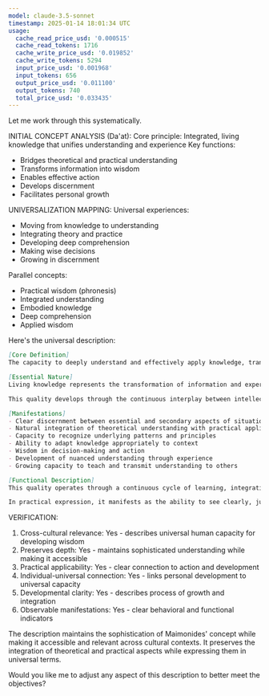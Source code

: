 ```yaml
---
model: claude-3.5-sonnet
timestamp: 2025-01-14 18:01:34 UTC
usage:
  cache_read_price_usd: '0.000515'
  cache_read_tokens: 1716
  cache_write_price_usd: '0.019852'
  cache_write_tokens: 5294
  input_price_usd: '0.001968'
  input_tokens: 656
  output_price_usd: '0.011100'
  output_tokens: 740
  total_price_usd: '0.033435'
---
```


Let me work through this systematically.

INITIAL CONCEPT ANALYSIS (Da'at):
Core principle: Integrated, living knowledge that unifies understanding and experience
Key functions: 
- Bridges theoretical and practical understanding
- Transforms information into wisdom
- Enables effective action
- Develops discernment
- Facilitates personal growth

UNIVERSALIZATION MAPPING:
Universal experiences:
- Moving from knowledge to understanding
- Integrating theory and practice
- Developing deep comprehension
- Making wise decisions
- Growing in discernment

Parallel concepts:
- Practical wisdom (phronesis)
- Integrated understanding
- Embodied knowledge
- Deep comprehension
- Applied wisdom

Here's the universal description:

```markdown
[Core Definition]
The capacity to deeply understand and effectively apply knowledge, transforming theoretical comprehension into practical wisdom through integration of intellectual understanding, experiential learning, and refined judgment. This quality enables discerning perception and wise action across all domains of life.

[Essential Nature]
Living knowledge represents the transformation of information and experience into integrated understanding that shapes perception, guides action, and enables wisdom. Unlike mere accumulation of facts or theoretical understanding, it manifests as a dynamic capacity that unifies knowing and doing, combining clear comprehension with practical effectiveness.

This quality develops through the continuous interplay between intellectual understanding and direct experience, gradually maturing into an intuitive grasp of principles and their applications. It enables both deep insight and practical wisdom, serving as the foundation for discerning judgment and effective action.

[Manifestations]
- Clear discernment between essential and secondary aspects of situations
- Natural integration of theoretical understanding with practical application
- Capacity to recognize underlying patterns and principles
- Ability to adapt knowledge appropriately to context
- Wisdom in decision-making and action
- Development of nuanced understanding through experience
- Growing capacity to teach and transmit understanding to others

[Functional Description]
This quality operates through a continuous cycle of learning, integration, and application. As theoretical knowledge meets practical experience, it transforms into embodied understanding. This process refines perception, develops intuitive grasp of principles, and enables increasingly sophisticated discernment. The quality grows through active engagement with both ideas and their applications, supported by reflection on experience and openness to deeper understanding.

In practical expression, it manifests as the ability to see clearly, judge wisely, and act effectively across various life situations. It enables appropriate response to complex circumstances, facilitates teaching and mentoring others, and supports continuous personal development. This quality bridges the gap between knowledge and wisdom, theory and practice, understanding and action, serving as a fundamental capacity for human development and effective living.
```

VERIFICATION:
1. Cross-cultural relevance: Yes - describes universal human capacity for developing wisdom
2. Preserves depth: Yes - maintains sophisticated understanding while making it accessible
3. Practical applicability: Yes - clear connection to action and development
4. Individual-universal connection: Yes - links personal development to universal capacity
5. Developmental clarity: Yes - describes process of growth and integration
6. Observable manifestations: Yes - clear behavioral and functional indicators

The description maintains the sophistication of Maimonides' concept while making it accessible and relevant across cultural contexts. It preserves the integration of theoretical and practical aspects while expressing them in universal terms.

Would you like me to adjust any aspect of this description to better meet the objectives?